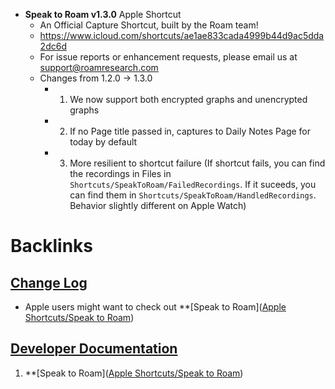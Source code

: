 - **Speak to Roam v1.3.0** Apple Shortcut
    - An Official Capture Shortcut, built by the Roam team!
    - https://www.icloud.com/shortcuts/ae1ae833cada4999b44d9ac5dda2dc6d
    - For issue reports or enhancement requests, please email us at support@roamresearch.com
    - Changes from 1.2.0 -> 1.3.0
        - 1. We now support both encrypted graphs and unencrypted graphs
        - 2. If no Page title passed in, captures to Daily Notes Page for today by default
        - 3. More resilient to shortcut failure (If shortcut fails, you can find the recordings in Files in `Shortcuts/SpeakToRoam/FailedRecordings`. If it suceeds, you can find them in `Shortcuts/SpeakToRoam/HandledRecordings`. Behavior slightly different on Apple Watch)

# Backlinks
## [Change Log](<Change Log.md>)
- Apple users might want to check out **[Speak to Roam]([Apple Shortcuts/Speak to Roam](<../Apple Shortcuts/Speak to Roam.md>))

## [Developer Documentation](<Developer Documentation.md>)
1. **[Speak to Roam]([Apple Shortcuts/Speak to Roam](<../Apple Shortcuts/Speak to Roam.md>))

